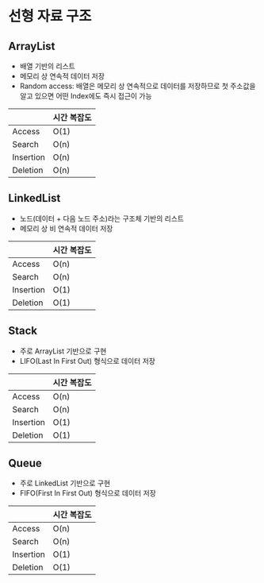 # 선형 자료 구조

## ArrayList

- 배열 기반의 리스트
- 메모리 상 연속적 데이터 저장
- Random access: 배열은 메모리 상 연속적으로 데이터를 저장하므로 첫 주소값을 알고 있으면 어떤 Index에도 즉시 접근이 가능

|           | 시간 복잡도 |
|-----------|--------|
| Access    | O(1)   |
| Search    | O(n)   |
| Insertion | O(n)   |
| Deletion  | O(n)   |

## LinkedList

- 노드(데이터 + 다음 노드 주소)라는 구조체 기반의 리스트
- 메모리 상 비 연속적 데이터 저장

|           | 시간 복잡도 |
|-----------|--------|
| Access    | O(n)   |
| Search    | O(n)   |
| Insertion | O(1)   |
| Deletion  | O(1)   |

## Stack

- 주로 ArrayList 기반으로 구현
- LIFO(Last In First Out) 형식으로 데이터 저장

|           | 시간 복잡도 |
|-----------|--------|
| Access    | O(n)   |
| Search    | O(n)   |
| Insertion | O(1)   |
| Deletion  | O(1)   |

## Queue

- 주로 LinkedList 기반으로 구현
- FIFO(First In First Out) 형식으로 데이터 저장

|           | 시간 복잡도 |
|-----------|--------|
| Access    | O(n)   |
| Search    | O(n)   |
| Insertion | O(1)   |
| Deletion  | O(1)   |
